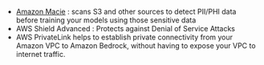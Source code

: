 * <u>Amazon Macie</u> : scans S3 and other sources to detect PII/PHI data before training your models using those sensitive data
* AWS Shield Advanced : Protects against Denial of Service Attacks
* AWS PrivateLink helps to establish private connectivity from your Amazon VPC to Amazon Bedrock, without having to expose your VPC to internet traffic.
